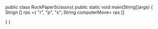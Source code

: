 public class RockPaperScissors{
public static void main(String[]args) {
Strign [] rps ={ "r", "p", "s";
String computerMove= rps []

}
}

